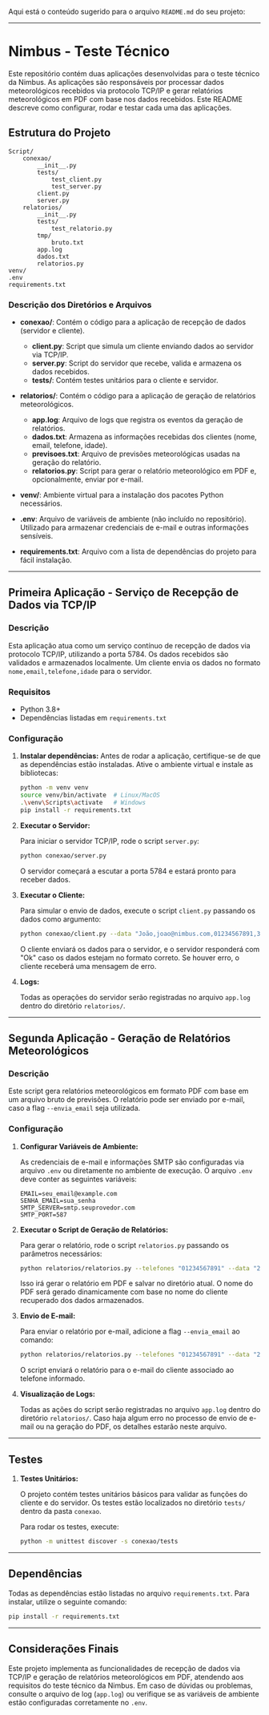 Aqui está o conteúdo sugerido para o arquivo `README.md` do seu projeto:

---

# Nimbus - Teste Técnico

Este repositório contém duas aplicações desenvolvidas para o teste técnico da Nimbus. As aplicações são responsáveis por processar dados meteorológicos recebidos via protocolo TCP/IP e gerar relatórios meteorológicos em PDF com base nos dados recebidos. Este README descreve como configurar, rodar e testar cada uma das aplicações.

## Estrutura do Projeto

```
Script/
    conexao/
        __init__.py
        tests/
            test_client.py
            test_server.py
        client.py
        server.py
    relatorios/
        __init__.py
        tests/
            test_relatorio.py
        tmp/
            bruto.txt
        app.log
        dados.txt
        relatorios.py
venv/
.env
requirements.txt
```

### Descrição dos Diretórios e Arquivos
- **conexao/**: Contém o código para a aplicação de recepção de dados (servidor e cliente).
  - **client.py**: Script que simula um cliente enviando dados ao servidor via TCP/IP.
  - **server.py**: Script do servidor que recebe, valida e armazena os dados recebidos.
  - **tests/**: Contém testes unitários para o cliente e servidor.
  
- **relatorios/**: Contém o código para a aplicação de geração de relatórios meteorológicos.
  - **app.log**: Arquivo de logs que registra os eventos da geração de relatórios.
  - **dados.txt**: Armazena as informações recebidas dos clientes (nome, email, telefone, idade).
  - **previsoes.txt**: Arquivo de previsões meteorológicas usadas na geração do relatório.
  - **relatorios.py**: Script para gerar o relatório meteorológico em PDF e, opcionalmente, enviar por e-mail.

- **venv/**: Ambiente virtual para a instalação dos pacotes Python necessários.
- **.env**: Arquivo de variáveis de ambiente (não incluído no repositório). Utilizado para armazenar credenciais de e-mail e outras informações sensíveis.
- **requirements.txt**: Arquivo com a lista de dependências do projeto para fácil instalação.

---

## Primeira Aplicação - Serviço de Recepção de Dados via TCP/IP

### Descrição

Esta aplicação atua como um serviço contínuo de recepção de dados via protocolo TCP/IP, utilizando a porta 5784. Os dados recebidos são validados e armazenados localmente. Um cliente envia os dados no formato `nome,email,telefone,idade` para o servidor.

### Requisitos

- Python 3.8+
- Dependências listadas em `requirements.txt`

### Configuração

1. **Instalar dependências:**
   Antes de rodar a aplicação, certifique-se de que as dependências estão instaladas. Ative o ambiente virtual e instale as bibliotecas:

   ```bash
   python -m venv venv
   source venv/bin/activate  # Linux/MacOS
   .\venv\Scripts\activate   # Windows
   pip install -r requirements.txt
   ```

2. **Executar o Servidor:**

   Para iniciar o servidor TCP/IP, rode o script `server.py`:

   ```bash
   python conexao/server.py
   ```

   O servidor começará a escutar a porta 5784 e estará pronto para receber dados.

3. **Executar o Cliente:**

   Para simular o envio de dados, execute o script `client.py` passando os dados como argumento:

   ```bash
   python conexao/client.py --data "João,joao@nimbus.com,01234567891,30"
   ```

   O cliente enviará os dados para o servidor, e o servidor responderá com "Ok" caso os dados estejam no formato correto. Se houver erro, o cliente receberá uma mensagem de erro.

4. **Logs:**

   Todas as operações do servidor serão registradas no arquivo `app.log` dentro do diretório `relatorios/`.

---

## Segunda Aplicação - Geração de Relatórios Meteorológicos

### Descrição

Este script gera relatórios meteorológicos em formato PDF com base em um arquivo bruto de previsões. O relatório pode ser enviado por e-mail, caso a flag `--envia_email` seja utilizada.

### Configuração

1. **Configurar Variáveis de Ambiente:**

   As credenciais de e-mail e informações SMTP são configuradas via arquivo `.env` ou diretamente no ambiente de execução. O arquivo `.env` deve conter as seguintes variáveis:

   ```
   EMAIL=seu_email@example.com
   SENHA_EMAIL=sua_senha
   SMTP_SERVER=smtp.seuprovedor.com
   SMTP_PORT=587
   ```

2. **Executar o Script de Geração de Relatórios:**

   Para gerar o relatório, rode o script `relatorios.py` passando os parâmetros necessários:

   ```bash
   python relatorios/relatorios.py --telefones "01234567891" --data "2024-01-01T00:00" --bruto "relatorios/previsoes.txt"
   ```

   Isso irá gerar o relatório em PDF e salvar no diretório atual. O nome do PDF será gerado dinamicamente com base no nome do cliente recuperado dos dados armazenados.

3. **Envio de E-mail:**

   Para enviar o relatório por e-mail, adicione a flag `--envia_email` ao comando:

   ```bash
   python relatorios/relatorios.py --telefones "01234567891" --data "2024-01-01T00:00" --bruto "relatorios/previsoes.txt" --envia_email
   ```

   O script enviará o relatório para o e-mail do cliente associado ao telefone informado.

4. **Visualização de Logs:**

   Todas as ações do script serão registradas no arquivo `app.log` dentro do diretório `relatorios/`. Caso haja algum erro no processo de envio de e-mail ou na geração do PDF, os detalhes estarão neste arquivo.

---

## Testes

1. **Testes Unitários:**

   O projeto contém testes unitários básicos para validar as funções do cliente e do servidor. Os testes estão localizados no diretório `tests/` dentro da pasta `conexao`.

   Para rodar os testes, execute:

   ```bash
   python -m unittest discover -s conexao/tests
   ```

---

## Dependências

Todas as dependências estão listadas no arquivo `requirements.txt`. Para instalar, utilize o seguinte comando:

```bash
pip install -r requirements.txt
```

---

## Considerações Finais

Este projeto implementa as funcionalidades de recepção de dados via TCP/IP e geração de relatórios meteorológicos em PDF, atendendo aos requisitos do teste técnico da Nimbus. Em caso de dúvidas ou problemas, consulte o arquivo de log (`app.log`) ou verifique se as variáveis de ambiente estão configuradas corretamente no `.env`.
